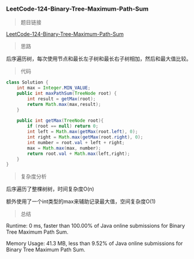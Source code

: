 ### LeetCode-124-Binary-Tree-Maximum-Path-Sum

> 题目链接

[LeetCode-124-Binary-Tree-Maximum-Path-Sum](https://leetcode.com/problems/binary-tree-maximum-path-sum/)

> 思路

后序遍历树，每次使用节点和最长左子树和最长右子树相加，然后和最大值比较。

> 代码

```java
class Solution {
    int max = Integer.MIN_VALUE;
    public int maxPathSum(TreeNode root) {
        int result = getMax(root);
        return Math.max(max,result);
    }
    
    public int getMax(TreeNode root){
        if (root == null) return 0;
        int left = Math.max(getMax(root.left), 0);
        int right = Math.max(getMax(root.right), 0);
        int number = root.val + left + right;
        max = Math.max(max, number);
        return root.val + Math.max(left,right);
    }
}
```

> 复杂度分析

后序遍历了整棵树树，时间复杂度O(n)

额外使用了一个int类型的max来辅助记录最大值，空间复杂度O(1)

> 总结

Runtime: 0 ms, faster than 100.00% of Java online submissions for Binary Tree Maximum Path Sum.

Memory Usage: 41.3 MB, less than 9.52% of Java online submissions for Binary Tree Maximum Path Sum.
